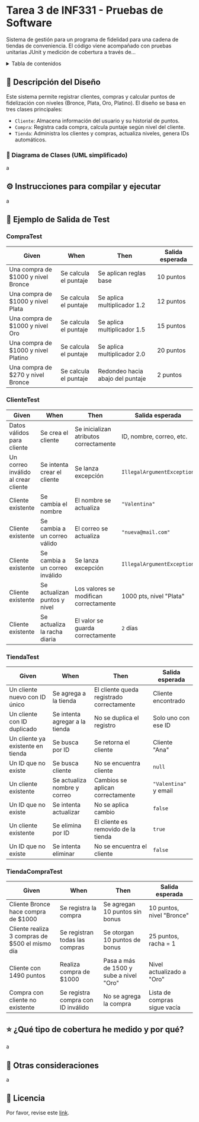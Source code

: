 
# Tarea 3 de INF331 - Pruebas de Software

Sistema de gestión para un programa de fidelidad para una cadena de tiendas de conveniencia. El código viene acompañado con pruebas unitarias JUnit y medición de cobertura a través de...


<details>
<summary>Tabla de contenidos</summary>

- [Tareas de INF331 - Pruebas de Software](#tareas-de-inf331---pruebas-de-software)
- [Descripción del Diseño](#-descripción-del-diseño)
- [Instrucciones-para-compilar-y-ejecutar](#-instrucciones-para-compilar-y-ejecutar)
- [Ejemplo-de-Salida-de-Test](#-ejemplo-de-salida-de-test)
- [¿Qué-tipo-de-cobertura-he-medido-y-por-qué?](#-qué-tipo-de-cobertura-he-medido-y-por-qué)
- [Otras-consideraciones](#-otras-consideraciones)
- [Licencia](#-licencia)

</details>

## 🧩 Descripción del Diseño
Este sistema permite registrar clientes, compras y calcular puntos de fidelización con niveles (Bronce, Plata, Oro, Platino). El diseño se basa en tres clases principales:

- `Cliente`: Almacena información del usuario y su historial de puntos.
- `Compra`: Registra cada compra, calcula puntaje según nivel del cliente.
- `Tienda`: Administra los clientes y compras, actualiza niveles, genera IDs automáticos.

### 📘 Diagrama de Clases (UML simplificado)
a

## ⚙️ Instrucciones para compilar y ejecutar
a

## 💾 Ejemplo de Salida de Test
### CompraTest
| Given                                | When                  | Then                             | Salida esperada |
| ------------------------------------ | --------------------- | -------------------------------- | --------------- |
| Una compra de \$1000 y nivel Bronce  | Se calcula el puntaje | Se aplican reglas base           | 10 puntos       |
| Una compra de \$1000 y nivel Plata   | Se calcula el puntaje | Se aplica multiplicador 1.2      | 12 puntos       |
| Una compra de \$1000 y nivel Oro     | Se calcula el puntaje | Se aplica multiplicador 1.5      | 15 puntos       |
| Una compra de \$1000 y nivel Platino | Se calcula el puntaje | Se aplica multiplicador 2.0      | 20 puntos       |
| Una compra de \$270 y nivel Bronce   | Se calcula el puntaje | Redondeo hacia abajo del puntaje | 2 puntos        |

### ClienteTest
| Given                               | When                           | Then                                   | Salida esperada            |
| ----------------------------------- | ------------------------------ | -------------------------------------- | -------------------------- |
| Datos válidos para cliente          | Se crea el cliente             | Se inicializan atributos correctamente | ID, nombre, correo, etc.   |
| Un correo inválido al crear cliente | Se intenta crear el cliente    | Se lanza excepción                     | `IllegalArgumentException` |
| Cliente existente                   | Se cambia el nombre            | El nombre se actualiza                 | `"Valentina"`              |
| Cliente existente                   | Se cambia a un correo válido   | El correo se actualiza                 | `"nueva@mail.com"`         |
| Cliente existente                   | Se cambia a un correo inválido | Se lanza excepción                     | `IllegalArgumentException` |
| Cliente existente                   | Se actualizan puntos y nivel   | Los valores se modifican correctamente | 1000 pts, nivel "Plata"    |
| Cliente existente                   | Se actualiza la racha diaria   | El valor se guarda correctamente       | `2` días                   |

### TiendaTest
| Given                             | When                           | Then                                      | Salida esperada       |
| --------------------------------- | ------------------------------ | ----------------------------------------- | --------------------- |
| Un cliente nuevo con ID único     | Se agrega a la tienda          | El cliente queda registrado correctamente | Cliente encontrado    |
| Un cliente con ID duplicado       | Se intenta agregar a la tienda | No se duplica el registro                 | Solo uno con ese ID   |
| Un cliente ya existente en tienda | Se busca por ID                | Se retorna el cliente                     | Cliente "Ana"         |
| Un ID que no existe               | Se busca cliente               | No se encuentra cliente                   | `null`                |
| Un cliente existente              | Se actualiza nombre y correo   | Cambios se aplican correctamente          | `"Valentina"` y email |
| Un ID que no existe               | Se intenta actualizar          | No se aplica cambio                       | `false`               |
| Un cliente existente              | Se elimina por ID              | El cliente es removido de la tienda       | `true`                |
| Un ID que no existe               | Se intenta eliminar            | No se encuentra el cliente                | `false`               |

### TiendaCompraTest
| Given                                           | When                               | Then                                    | Salida esperada              |
| ----------------------------------------------- | ---------------------------------- | --------------------------------------- | ---------------------------- |
| Cliente Bronce hace compra de \$1000            | Se registra la compra              | Se agregan 10 puntos sin bonus          | 10 puntos, nivel "Bronce"    |
| Cliente realiza 3 compras de \$500 el mismo día | Se registran todas las compras     | Se otorgan 10 puntos de bonus           | 25 puntos, racha = 1         |
| Cliente con 1490 puntos                         | Realiza compra de \$1000           | Pasa a más de 1500 y sube a nivel "Oro" | Nivel actualizado a "Oro"    |
| Compra con cliente no existente                 | Se registra compra con ID inválido | No se agrega la compra                  | Lista de compras sigue vacía |



## ⭐ ¿Qué tipo de cobertura he medido y por qué?
a

## 🔎 Otras consideraciones
a

## 📖 Licencia
Por favor, revise este [link](https://github.com/valnhe/inf331-tarea3/blob/master/LICENSE.txt).
